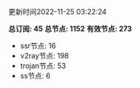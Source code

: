 更新时间2022-11-25 03:22:24

**总订阅: 45**
**总节点: 1152**
**有效节点: 273**
- ssr节点: 16
- v2ray节点: 198
- trojan节点: 53
- ss节点: 6
